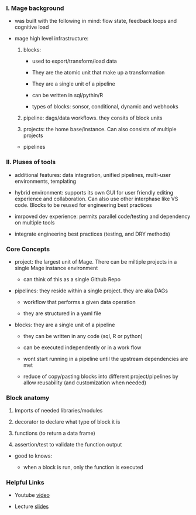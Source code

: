 ### I. Mage background 

- was built with the following in mind: flow state, feedback loops and cognitive load

- mage high level infrastructure: 

    1. blocks: 
    
        + used to export/transform/load data
        
        + They are the atomic unit that make up a transformation
        
        + They are a single unit of a pipeline

        + can be written in sql/pythin/R

        + types of blocks: sonsor, conditional, dynamic and webhooks

    2. pipeline: dags/data workflows. they consits of block units 

    3. projects: the home base/instance. Can also consists of multiple projects 

    * pipelines 

### II. Pluses of tools 

- additional features: data integration, unified pipelines, multi-user environments, templating 

- hybrid environment: supports its own GUI for user friendly editing experience and collaboration. Can also use other interphase like VS code. Blocks to be reused for engineering best practices

- imrpoved dev experience: permits parallel code/testing and dependency on multiple tools 

- integrate engineering best practices (testing, and DRY methods)


### Core Concepts 

- project: the largest unit of Mage. There can be miltiple projects in a single Mage instance environment 

    * can think of this as a single Github Repo

- pipelines: they reside within a single project. they are aka DAGs

    * workflow that performs a given data operation 

    * they are structured in a yaml file

- blocks: they are a single unit of a pipeline 

    * they can be written in any code (sql, R or python)

    * can be executed independently or in a work flow

    * wont start running in a pipeline until the upstream dependencies are met

    * reduce of copy/pasting blocks into different project/pipelines by allow reusability (and customization when needed)

### Block anatomy 

1. Imports of needed libraries/modules 

2. decorator to declare what type of block it is 

3. functions (to return a data frame)

4. assertion/test to validate the function output 

- good to knows:

    + when a block is run, only the function is executed 

### Helpful Links

* Youtube [video](https://www.youtube.com/watch?v=AicKRcK3pa4)

* Lecture [slides](https://docs.google.com/presentation/d/1y_5p3sxr6Xh1RqE6N8o2280gUzAdiic2hPhYUUD6l88/edit#slide=id.g262e1cce745_0_184)